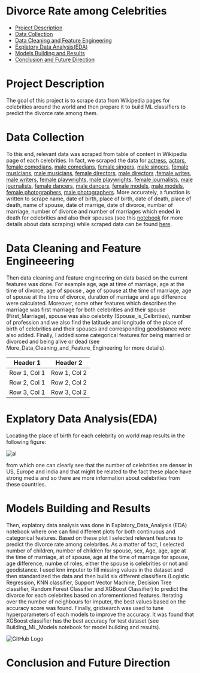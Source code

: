 # Divorce Rate among Celebrities

- [Project Description](#project-description)
- [Data Collection](#data-collection)
- [Data Cleaning and Feature Engineering](#data-cleaning-and-feature-engineeering)
- [Explatory Data Analysis(EDA)](#explatory-data-analysiseda)
- [Models Building and Results](#models-building-and-results)
- [Conclusion and Future Direction](#conclusion-and-future-direction)

# Project Description

The goal of this project is to scrape data from Wikipedia pages for celebrities around the world and then prepare it to build ML classifiers to predict the divorce rate among them. 

# Data Collection

To this end, relevant data was scraped from table of content in Wikipedia page of each celebrities. In fact, we scraped the data for [actress](https://en.wikipedia.org/wiki/Category:Film_actresses_by_nationality), [actors](https://en.wikipedia.org/wiki/Category:Male_film_actors_by_nationality), [female comedians](https://en.wikipedia.org/wiki/Category:Women_comedians_by_nationality), [male comedians](https://en.wikipedia.org/wiki/Category:Male_comedians_by_nationality), [female singers](https://en.wikipedia.org/wiki/Category:21st-century_women_singers_by_nationality), [male singers](https://en.wikipedia.org/wiki/Category:21st-century_male_singers_by_nationality), [female musicians](https://en.wikipedia.org/wiki/Category:21st-century_women_writers_by_nationality), [male musicians](https://en.wikipedia.org/wiki/Category:21st-century_male_singers_by_nationality), [female directors](https://en.wikipedia.org/wiki/Category:Women_film_directors), [male directors](https://en.wikipedia.org/wiki/Category:Film_directors_by_nationality) ,[female writes](https://en.wikipedia.org/wiki/Category:21st-century_women_writers_by_nationality), [male writers](https://en.wikipedia.org/wiki/Category:21st-century_male_singers_by_nationality), [female playwrights](https://en.wikipedia.org/wiki/Category:Women_dramatists_and_playwrights_by_nationality), [male playwrights](https://en.wikipedia.org/wiki/Category:Male_dramatists_and_playwrights_by_nationality), [female journalists](https://en.wikipedia.org/wiki/Category:Women_journalists_by_nationality), [male journalists](https://en.wikipedia.org/wiki/Category:Male_journalists_by_nationality), [female dancers](https://en.wikipedia.org/wiki/Category:Female_dancers_by_nationality), [male dancers](https://en.wikipedia.org/wiki/Category:Male_dancers_by_nationality), [female models](https://en.wikipedia.org/wiki/Category:Female_models_by_nationality), [male models](https://en.wikipedia.org/wiki/Category:Male_models_by_nationality), [female photographers](https://en.wikipedia.org/wiki/Category:Women_photographers_by_nationality), [male photographers](https://en.wikipedia.org/wiki/Category:Photographers_by_nationality). More accurately, a function is written to scrape name, date of birth, place of birth, date of death, place of death, name of spouse, date of marrige, date of divorce, number of marriage, number of divorce and number of marriages which ended in death for celebrities and also their spouses (see this [notebook](https://github.com/meysam-motaharfar/Divorce-Rate-among-Celebrities/blob/main/Notebooks/More_Data_Cleaning_and_Feature_Engineering.ipynb) for more details about data scraping) while scraped data can be found [here](https://github.com/meysam-motaharfar/Divorce-Rate-among-Celebrities/tree/main/Data). 

# Data Cleaning and Feature Engineeering

Then data cleaning and feature engineering on data based on the current features was done. For example age, age at time of marriage, age at the time of divorce, age of spouse , age of spouse at the time of marriage, age of spouse at the time of divorce, duration of marriage and age difference were calculated. Moreover, some other features which describes the marriage was first marriage for both celebrities and their spouse (First_Marriage), spouse was also celebrity (Spouse_is_Celbrities), number of profession and we also find the latitude and longitude of the place of birth of celebrities and their spouses and corresponding geodistance were also added. Finally, I added some categorical features for being married or divorced and being alive or dead (see More_Data_Cleaning_and_Feature_Engineering for more details).

| Header 1 | Header 2 
| -------- | -------- 
| Row 1, Col 1 | Row 1, Col 2 | 
| Row 2, Col 1 | Row 2, Col 2 | 
| Row 3, Col 1 | Row 3, Col 2 | 


# Explatory Data Analysis(EDA)

Locating the place of birth for each celebrity on world map results in the following figure:

![al](https://github.com/meysam-motaharfar/Divorce-Rate-among-Celebrities/blob/main/Figs/Distribution_of_Celebrities.png)

from which one can clearly see that the number of celebrities are denser in US, Europe and india and that might be related to the fact these place have strong media and so there are more information about celebrities from these countries. 


# Models Building and Results

Then, explatory data analysis was done in Explatory_Data_Analysis (EDA) notebook where one can find different plots for both continuous and categorical features. Based on these plot I selected relevant features to predict the divorce rate among celebrites. As a matter of fact, I selected number of children, number of children for spouse, sex, Age, age, age at the time of marriage, at of spouse, age at the time of marriage for spouse, age difference, numbe of roles, either the spouse is celebrities or not and geodistance. I used knn imputer to fill missing values in the dataset and then standardized the data and then build six different classifiers (Logistic Regression, KNN classifier, Support Vector Machine, Decision Tree classifier, Random Forest Classifier and XGBoost Classifier) to predict the divorce for each celebrites based on aforementioned features. Iterating over the number of neighbours for imputer, the best values based on the accuracy score was found. Finally, gridsearch was used to tune hyperparameters of each models to improve the accuracy. It was found that XGBoost classifier has the best accuracy for test dataset (see Building_ML_Models notebook for model building and results). 

![GitHub Logo](https://github.com/meysam-motaharfar/Divorce-Rate-among-Celebrities/blob/main/Figs/divorce_prediction_results.png)


 
# Conclusion and Future Direction





